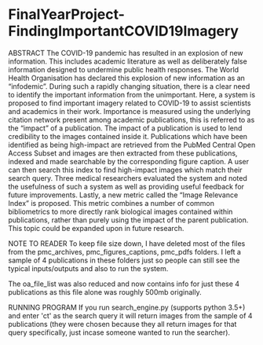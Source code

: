 # FinalYearProject-FindingImportantCOVID19Imagery

ABSTRACT
The COVID-19 pandemic has resulted in an explosion of new information. This includes academic literature as well as deliberately false information designed to undermine public health responses. The World Health Organisation has declared this explosion of new information as an “infodemic”. During such a rapidly changing situation, there is a clear need to identify the important information from the unimportant. Here, a system is proposed to find important imagery related to COVID-19 to assist scientists and academics in their work. Importance is measured using the underlying citation network present among academic publications, this is referred to as the “impact” of a publication. The impact of a publication is used to lend credibility to the images contained inside it. Publications which have been identified as being high-impact are retrieved from the PubMed Central Open Access Subset and images are then extracted from these publications, indexed and made searchable by the corresponding figure caption. A user can then search this index to find high-impact images which match their search query. Three medical researchers evaluated the system and noted the usefulness of such a system as well as providing useful feedback for future improvements. Lastly, a new metric called the “Image Relevance Index” is proposed. This metric combines a number of common bibliometrics to more directly rank biological images contained within publications, rather than purely using the impact of the parent publication. This topic could be expanded upon in future research.

NOTE TO READER
To keep file size down, I have deleted most of the files from the pmc_archives, pmc_figures_captions, pmc_pdfs folders. 
I left a sample of 4 publications in these folders just so people can still see the typical inputs/outputs and also to run the system.

The oa_file_list was also reduced and now contains info for just these 4 publications as this file alone was roughly 500mb originally.

RUNNING PROGRAM
If you run search_engine.py (supports python 3.5+) and enter 'ct' as the search query it will return images from the sample of 4 publications (they were chosen because they all return images for that query specifically, just incase someone wanted to run the searcher).
